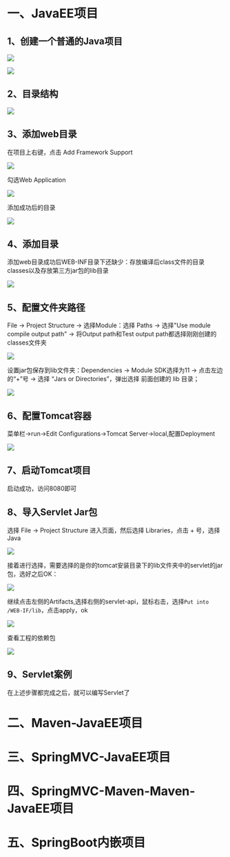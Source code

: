 
# 一、JavaEE项目

## 1、创建一个普通的Java项目

![](image/JavaEE-01.png)

![](image/JavaEE-02.png)

## 2、目录结构

![](image/JavaEE-03.png)

## 3、添加web目录

在项目上右键，点击 Add Framework Support

![](image/JavaEE-04.png)

勾选Web Application

![](image/JavaEE-05.png)

添加成功后的目录

![](image/JavaEE-06.png)

## 4、添加目录

添加web目录成功后WEB-INF目录下还缺少：存放编译后class文件的目录classes以及存放第三方jar包的lib目录

![](image/JavaEE-07.png)

## 5、配置文件夹路径

File -> Project Structure -> 选择Module：选择 Paths -> 选择"Use module compile output path" -> 将Output path和Test output path都选择刚刚创建的classes文件夹

![](image/JavaEE-08.png)

设置jar包保存到lib文件夹：Dependencies -> Module SDK选择为11 -> 点击左边的“+”号 -> 选择 “Jars or Directories”，弹出选择 前面创建的 lib 目录；

![](image/JavaEE-09.png)

## 6、配置Tomcat容器

菜单栏->run->Edit Configurations->Tomcat Server->local,配置Deployment

![](image/JavaEE-10.png)

## 7、启动Tomcat项目

启动成功，访问8080即可

## 8、导入Servlet Jar包

选择 File -> Project Structure 进入页面，然后选择 Libraries，点击 + 号，选择Java

![](image/JavaEE-11.png)

接着进行选择，需要选择的是你的tomcat安装目录下的lib文件夹中的servlet的jar包，选好之后OK：

![](image/JavaEE-12.png)

继续点击左侧的Artifacts,选择右侧的servlet-api，鼠标右击，选择`Put into /WEB-IF/lib`，点击apply，ok

![](image/JavaEE-13.png)

查看工程的依赖包

![](image/JavaEE-14.png)

## 9、Servlet案例

在上述步骤都完成之后，就可以编写Servlet了

# 二、Maven-JavaEE项目





# 三、SpringMVC-JavaEE项目




# 四、SpringMVC-Maven-Maven-JavaEE项目




# 五、SpringBoot内嵌项目


